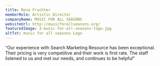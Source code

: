 ```yaml
---
title: Rena Fruchter
memberRole: Artistic Director
companyName: MUSIC FOR ALL SEASONS
websiteUrl: http://musicforallseasons.org/
featuredImage: 3-music-for-all-seasons-logo.jpg
altTxt: music for all seasons Logo
---
```


“Our experience with Search Marketing Resource has been exceptional. Their pricing is very competitive and their work is first rate. The staff listened to us and met our needs, and continues to be helpful”
